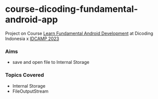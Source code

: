 # course-dicoding-fundamental-android-app
Project on Course [Learn Fundamental Android Development](https://www.dicoding.com/academies/14) at Dicoding Indonesia x [IDCAMP 2023](https://idcamp.ioh.co.id/)

### Aims
- save and open file to Internal Storage

### Topics Covered
- Internal Storage
- FileOutputStream